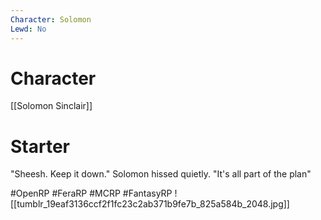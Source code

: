 ```yaml
---
Character: Solomon
Lewd: No
---
```

# Character
[[Solomon Sinclair]]

# Starter
"Sheesh. Keep it down." Solomon hissed quietly. "It's all part of the plan"

#OpenRP #FeraRP #MCRP #FantasyRP
![[tumblr_19eaf3136ccf2f1fc23c2ab371b9fe7b_825a584b_2048.jpg]]